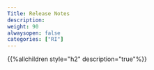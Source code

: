 ```yaml
---
Title: Release Notes
description:
weight: 90
alwaysopen: false
categories: ["RI"]
---
```

{{%allchildren style="h2" description="true"%}}
